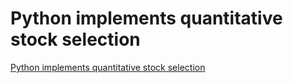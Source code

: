 # Python implements quantitative stock selection
[Python implements quantitative stock selection](https://aiwithcloud.com/2022/09/16/python_implements_quantitative_stock_selection/)